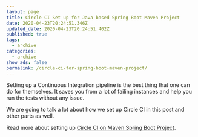 ```yaml
---
layout: page
title: Circle CI Set up for Java based Spring Boot Maven Project
date: 2020-04-23T20:24:51.346Z
updated_date: 2020-04-23T20:24:51.402Z
published: true
tags:
  - archive
categories:
  - archive
show_ads: false
permalink: /circle-ci-for-spring-boot-maven-project/
---
```

Setting up a Continuous Integration pipeline is the best thing that one can do for themselves. It saves you from a lot of failing instances and help you run the tests without any issue.

We are going to talk a lot about how we set up Circle CI in this post and other parts as well.

Read more about setting up [Circle CI on Maven Spring Boot Project](https://ranvir.xyz/blog/testing-in-spring-boot-java-with-junit-for-beginners/#create-maven-spring-boot-ci-pipeline-using-circleci).